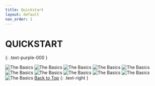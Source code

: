 ```yaml
---
title: Quickstart
layout: default
nav_order: 1
---
```

# QUICKSTART
{: .text-purple-000 }

![The Basics](/assets/images/MrQR%20-%20The%20Basics_Page_02.png "the basics")
![The Basics](/assets/images/MrQR%20-%20The%20Basics_Page_03.png "the basics")
![The Basics](/assets/images/MrQR%20-%20The%20Basics_Page_04.png "the basics")
![The Basics](/assets/images/MrQR%20-%20The%20Basics_Page_05.png "the basics")
![The Basics](/assets/images/MrQR%20-%20The%20Basics_Page_06.png "the basics")
![The Basics](/assets/images/MrQR%20-%20The%20Basics_Page_07.png "the basics")
![The Basics](/assets/images/MrQR%20-%20The%20Basics_Page_08.png "the basics")
![The Basics](/assets/images/MrQR%20-%20The%20Basics_Page_09.png "the basics")
![The Basics](/assets/images/MrQR%20-%20The%20Basics_Page_10.png "the basics")
![The Basics](/assets/images/MrQR%20-%20The%20Basics_Page_11.png "the basics")
![The Basics](/assets/images/MrQR%20-%20The%20Basics_Page_12.png "the basics")
[Back to Top](https://docs.mrqr.me/quickstart)
{: .text-right }
